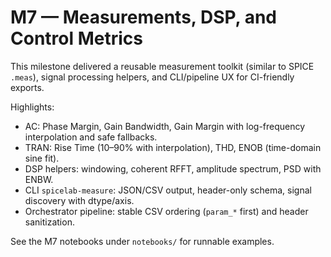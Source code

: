 # M7 — Measurements, DSP, and Control Metrics

This milestone delivered a reusable measurement toolkit (similar to SPICE `.meas`), signal processing helpers, and CLI/pipeline UX for CI-friendly exports.

Highlights:

- AC: Phase Margin, Gain Bandwidth, Gain Margin with log-frequency interpolation and safe fallbacks.
- TRAN: Rise Time (10–90% with interpolation), THD, ENOB (time-domain sine fit).
- DSP helpers: windowing, coherent RFFT, amplitude spectrum, PSD with ENBW.
- CLI `spicelab-measure`: JSON/CSV output, header-only schema, signal discovery with dtype/axis.
- Orchestrator pipeline: stable CSV ordering (`param_*` first) and header sanitization.

See the M7 notebooks under `notebooks/` for runnable examples.
